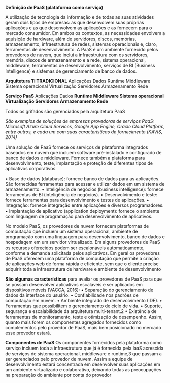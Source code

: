 **Definição de PaaS (plataforma como serviço)**

A utilização de tecnologia da informação e de todas as suas atividades geram dois tipos de empresas: as que desenvolvem suas próprias aplicações e as que desenvolvem as aplicações e as fornecem para o mercado consumidor. Em ambos os contextos, as necessidades envolvem a aquisição de hardware, além de servidores, discos, memórias, armazenamento, infraestrutura de redes, sistemas operacionais e, claro, ferramentas de desenvolvimento. A PaaS é um ambiente fornecido pelos provedores de nuvem, que inclui a infraestrutura com os servidores, memória, discos de armazenamento e a rede, sistema operacional, middleware, ferramentas de desenvolvimento, serviços de BI (Business Intelligence) e sistemas de gerenciamento de banco de dados.

**Arquitetura TI TRADICIONAL** 
Aplicações 
Dados 
Runtime 
Middleware
Sistema operacional 
Virtualização 
Servidores 
Armazenamento 
Rede

**Serviço PaaS** 
Aplicações 
Dados 
**Runtime 
Middleware 
Sistema operacional 
Virtualização 
Servidores 
Armazenamento 
Rede**

Todos os grifados são gerenciados pela arquitetura PaaS

*São exemplos de soluções de empresas provedoras de serviços PaaS: Microsoft Azure Cloud Services, Google App Engine, Oracle Cloud Platform, entre outros, e cada um com suas características de fornecimento (KAVIS, 2014)*

Uma solução de PaaS fornece os serviços de plataforma integrados baseados em nuvem que incluem software pré-instalado e configurado de banco de dados e middleware. Fornece também a plataforma para desenvolvimento, teste, implantação e proteção de diferentes tipos de aplicativos corporativos.

• Base de dados (database): fornece banco de dados para as aplicações. São fornecidas ferramentas para acessar e utilizar dados
em um sistema de armazenamento.
• Inteligência de negócios (business intelligence): fornece ferramentas de BI (inteligência de negócios).
• Desenvolvimento e teste: fornece ferramentas para desenvolvimento e testes de aplicações.
• Integração: fornece integração entre aplicações e diversos
programadores.
• Implantação de aplicativo (application deployment): fornece o
ambiente com linguagem de programação para desenvolvimento
de aplicativos.

No modelo PaaS, os provedores de nuvem fornecem plataformas de computação que incluem um sistema operacional, ambiente de programação com uma linguagem para desenvolvimento, banco de dados e hospedagem em um servidor virtualizado. Em alguns provedores de PaaS os recursos oferecidos podem ser escalonáveis automaticamente, conforme a demanda solicitada pelos aplicativos. Em geral os provedores de PaaS oferecem uma plataforma de computação que permite a criação de aplicações web de forma rápida e eficiente, sem que o cliente precise adquirir toda a infraestrutura de hardware e ambiente de desenvolvimento

**São algumas características** para avaliar os provedores de PaaS
para que se possam desenvolver aplicativos escaláveis e ser aplicados
em dispositivos móveis (VACCA, 2016):
• Separação do gerenciamento de dados da interface do usuário.
• Confiabilidade nos padrões de computação em nuvem.
• Ambiente integrado de desenvolvimento (IDE).
• Ferramentas que possibilitem o gerenciamento de ciclo de vida.
• Suporte, segurança e escalabilidade da arquitetura multi-tenant.2
• Existência de ferramentas de monitoramento, teste e otimização
de desempenho.
Assim, quanto mais forem os componentes agregados fornecidos
como complementos pelo provedor de PaaS, mais bem posicionado no
mercado esse provedor estará. 

**Componentes de PaaS**
Os componentes fornecidos pela plataforma como serviço incluem toda a infraestrutura que já é fornecida pela IaaS acrescida de serviços de sistema operacional, middleware e runtime,3 que passam a ser gerenciados pelo provedor de nuvem. Assim a equipe de desenvolvimento estará concentrada em desenvolver suas aplicações em um ambiente virtualizado e colaborativo, deixando todas as preocupações na preparação do ambiente por conta do provedor